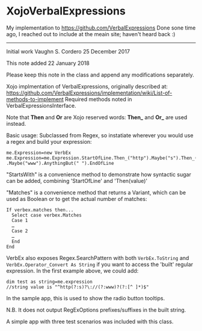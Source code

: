 # XojoVerbalExpressions
My implementation to https://github.com/VerbalExpressions
Done sone time ago, I reached out to include at the meain site; haven't heard back :)

***

Initial work Vaughn S. Cordero 25 December 2017

This note added 22 January 2018

Please keep this note in the class and append any modifications separately.

Xojo implmentation of VerbalExpressions, originally described at:
https://github.com/VerbalExpressions/implementation/wiki/List-of-methods-to-implement
Required methods noted in VerbalExpressionsInterface.

Note that **Then** and **Or** are Xojo reserved words: **Then_** and **Or_** are used instead.

Basic usage: Subclassed from Regex, so instatiate wherever you would use a regex
and build your expression:

```
me.Expression=new VerbEx
me.Expression=me.Expression.StartOfLine.Then_("http").Maybe("s").Then_("://")_
.Maybe("www").AnythingBut(" ").EndOfLine
```

"StartsWith" is a convenience method to demonstrate how syntactic sugar can be added,
combining 'StartOfLine' and 'Then(value)'

"Matches" is a convenience method that returns a Variant, which can be used as Boolean or to get the actual number of matches:
```
If verbex.matches then...
  Select case verbex.Matches
  Case 1
  …
  Case 2
  …
  End
End
```
VerbEx also exposes Regex.SearchPattern with both `VerbEx.ToString` and `VerbEx.Operator_Convert As String` if you want to access the 'built' regular expression. In the first example above, we could add:
```
dim test as string=me.expression 
//string value is "^http(?:s)?\://(?:www)?(?:[^ ]*)$"
```

In the sample app, this is used to show the radio button tooltips.

N.B. It does not output RegExOptions prefixes/suffixes in the built string.

A simple app with three test scenarios was included with this class.
